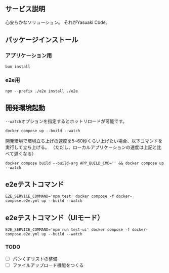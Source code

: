 ## サービス説明

心安らかなソリューション。
それがYasuaki Code。

## パッケージインストール

### アプリケーション用
```console
bun install
```

### e2e用
```console
npm --prefix ./e2e install ./e2e
```

## 開発環境起動

`--watch`オプションを指定するとホットリロードが可能です。

```console
docker compose up --build --watch
```

開発環境で環境立ち上げの速度を5~60秒くらい上げたい場合、以下コマンドを実行して立ち上げる。
（ただし、ローカルアプリケーションの速度は上記と比べて遅くなる）

```console
docker compose build --build-arg APP_BUILD_CMD='' && docker compose up --watch
```

## e2eテストコマンド

```console
E2E_SERVICE_COMMAND='npm test' docker compose -f docker-compose.e2e.yml up --build --watch
```

## e2eテストコマンド（UIモード）

```console
E2E_SERVICE_COMMAND='npm run test-ui' docker compose -f docker-compose.e2e.yml up --build --watch
```

### TODO
- [ ] パンくずリストの整備
- [ ] ファイルアップロード機能をつくる
